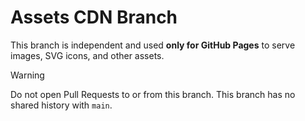 # Assets CDN Branch

This branch is independent and used **only for GitHub Pages** to serve images, SVG icons, and other assets.

> [!WARNING]
> Do not open Pull Requests to or from this branch.
> This branch has no shared history with `main`.
